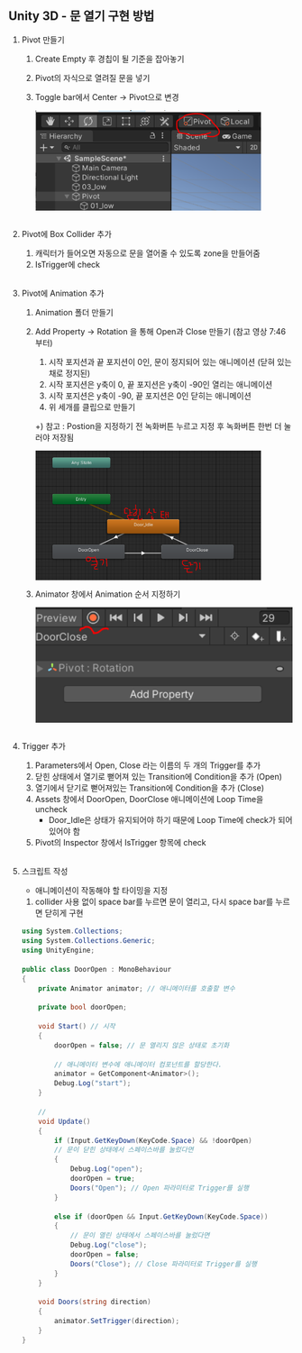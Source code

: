## Unity 3D - 문 열기 구현 방법

1. Pivot 만들기

   1. Create Empty 후 경칩이 될 기준을 잡아놓기

   2. Pivot의 자식으로 열려질 문을 넣기

   3. Toggle bar에서 Center → Pivot으로 변경

      <img src="resources/1.png" width="400px" align="center">

   <br/>

2. Pivot에 Box Collider 추가

   1. 캐릭터가 들어오면 자동으로 문을 열어줄 수 있도록 zone을 만들어줌
   2. IsTrigger에 check

   <br/>

3. Pivot에 Animation 추가

   1. Animation 폴더 만들기

   2. Add Property → Rotation 을 통해 Open과 Close 만들기 (참고 영상 7:46 부터)

      1. 시작 포지션과 끝 포지션이 0인, 문이 정지되어 있는 애니메이션 (닫혀 있는 채로 정지된)
      2. 시작 포지션은 y축이 0, 끝 포지션은 y축이 -90인 열리는 애니메이션
      3. 시작 포지션은 y축이 -90, 끝 포지션은 0인 닫히는 애니메이션
      4. 위 세개를 클립으로 만들기

      +) 참고 : Postion을 지정하기 전 녹화버튼 누르고 지정 후 녹화버튼 한번 더 눌러야 저장됨

      <img src='resources/2.png' width='400px' align='center'>

   3. Animator 창에서 Animation 순서 지정하기

      <img src="resources/3.png" width="500px" align="center">

   <br/>

4. Trigger 추가

   1. Parameters에서 Open, Close 라는 이름의 두 개의 Trigger를 추가
   2. 닫힌 상태에서 열기로 뻗어져 있는 Transition에 Condition을 추가 (Open)
   3. 열기에서 닫기로 뻗어져있는 Transition에 Condition을 추가 (Close)
   4. Assets 창에서 DoorOpen, DoorClose 애니메이션에 Loop Time을 uncheck
      - Door_Idle은 상태가 유지되어야 하기 때문에 Loop Time에 check가 되어있어야 함
   5. Pivot의 Inspector 창에서 IsTrigger 항목에 check

   <br/>

5. 스크립트 작성

   - 애니메이션이 작동해야 할 타이밍을 지정

   1. collider 사용 없이 space bar를 누르면 문이 열리고, 다시 space bar를 누르면 닫히게 구현

   ```csharp
   using System.Collections;
   using System.Collections.Generic;
   using UnityEngine;
   
   public class DoorOpen : MonoBehaviour
   {
       private Animator animator; // 애니메이터를 호출할 변수
   
       private bool doorOpen;
   
       void Start() // 시작
       {
           doorOpen = false; // 문 열리지 않은 상태로 초기화
   
           // 애니메이터 변수에 애니메이터 컴포넌트를 할당한다.
           animator = GetComponent<Animator>();
           Debug.Log("start");
       }
   
       // 
       void Update()
       {
           if (Input.GetKeyDown(KeyCode.Space) && !doorOpen)
           // 문이 닫힌 상태에서 스페이스바를 눌렀다면
           {
               Debug.Log("open");
               doorOpen = true;
               Doors("Open"); // Open 파라미터로 Trigger를 실행
           }
   
           else if (doorOpen && Input.GetKeyDown(KeyCode.Space))
           {
               // 문이 열린 상태에서 스페이스바를 눌렀다면
               Debug.Log("close");
               doorOpen = false;
               Doors("Close"); // Close 파라미터로 Trigger를 실행
           }
       }
   
       void Doors(string direction)
       {
           animator.SetTrigger(direction);
       }
   }
   ```

